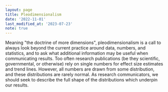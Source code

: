 ```yaml
---
layout: page
title: Pleodimensionalism
date: '2022-11-01'
last_modified_at: '2023-07-23'
note: true
---
```


Meaning "the doctrine of more dimensions", pleodimensionalism is a call to always look beyond the current practice around data, numbers, and statistics, and to ask what additional information may be useful when communicating results. Too often research publications (be they scientific, governmental, or otherwise) rely on single numbers for effect size estimates and trend lines. However, all numbers are drawn from some distribution, and these distributions are rarely normal. As research communicators, we should seek to describe the full shape of the distributions which underpin our results.
